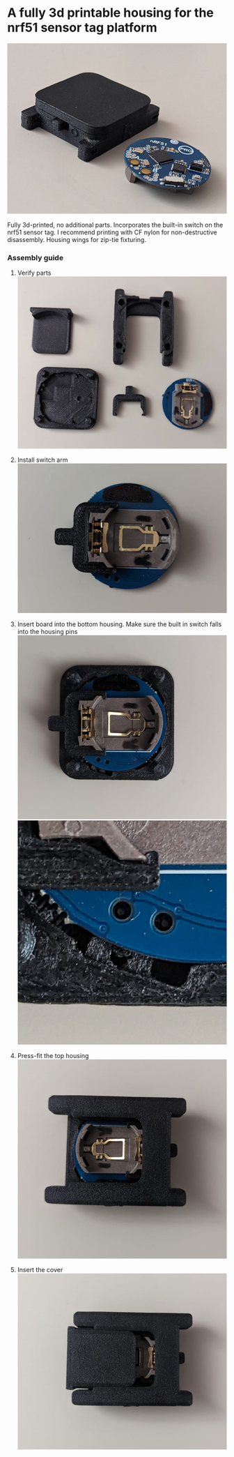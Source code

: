 # A fully 3d printable housing for the nrf51 sensor tag platform 

![Screenshot](housing.png)

Fully 3d-printed, no additional parts. Incorporates the built-in switch on the nrf51 sensor tag. I recommend printing with CF nylon for non-destructive disassembly. Housing wings for zip-tie fixturing. 

### Assembly guide

1. Verify parts 
![Screenshot](parts.png)

2. Install switch arm 
![Screenshot](arm.png)

3. Insert board into the bottom housing. Make sure the built in switch falls into the housing pins
![Screenshot](bottom_housing.png)
![Screenshot](switch.png)

4. Press-fit the top housing 
![Screenshot](top_housing.png)

5. Insert the cover
![Screenshot](cover.png)
